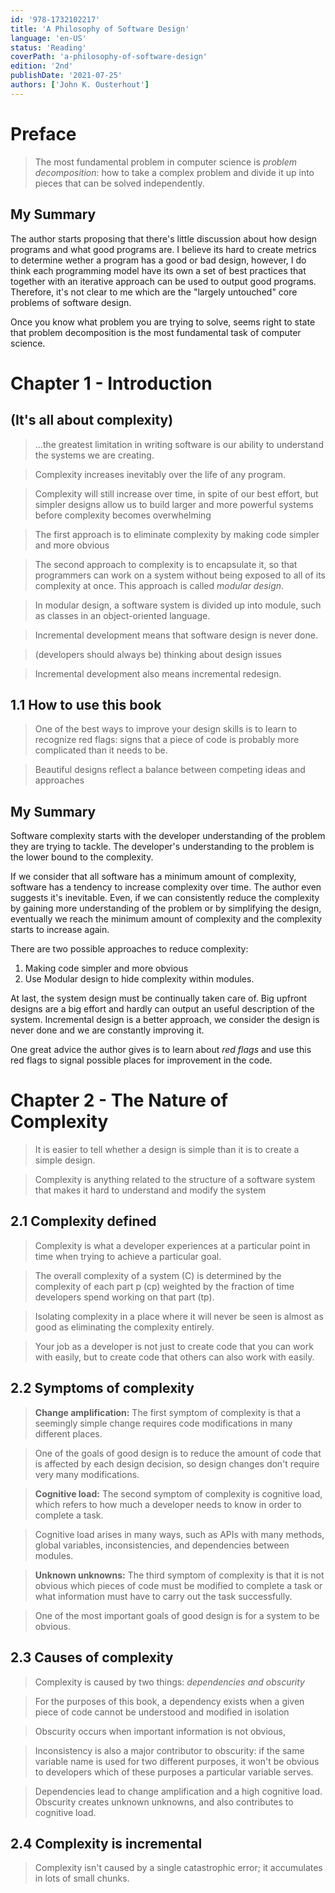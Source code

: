 ```yaml
---
id: '978-1732102217'
title: 'A Philosophy of Software Design'
language: 'en-US'
status: 'Reading'
coverPath: 'a-philosophy-of-software-design'
edition: '2nd'
publishDate: '2021-07-25'
authors: ['John K. Ousterhout']
---
```


# Preface
> The most fundamental problem in computer science is *problem decomposition*: how to take a complex problem and divide it up into pieces that can be solved independently.

## My Summary
The author starts proposing that there's little discussion about how design programs and what good programs are. 
I believe its hard to create metrics to determine wether a program has a good or bad design, however, I do think each programming model have its own a set of best practices that together with an iterative approach can be used to output good programs. Therefore, it's not clear to me which are the "largely untouched" core problems of software design.

Once you know what problem you are trying to solve, seems right to state that problem decomposition is the most fundamental task of computer science.

# Chapter 1 - Introduction
## (It's all about complexity)
> ...the greatest limitation in writing software is our ability to understand the systems we are creating.

> Complexity increases inevitably over the life of any program.

> Complexity will still increase over time, in spite of our best effort, but simpler designs allow us to build larger and more powerful systems before complexity becomes overwhelming

> The first approach is to eliminate complexity by making code simpler and more obvious

> The second approach to complexity is to encapsulate it, so that programmers can work on a system without being exposed to all of its complexity at once. This approach is called *modular design*. 

> In modular design, a software system is divided up into module, such as classes in an object-oriented language.

> Incremental development means that software design is never done.

> (developers should always be) thinking about design issues

> Incremental development also means incremental redesign.

## 1.1 How to use this book

> One of the best ways to improve your design skills is to learn to recognize red flags: signs that a piece of code is probably more complicated than it needs to be.

> Beautiful designs reflect a balance between competing ideas and approaches

## My Summary

Software complexity starts with the developer understanding of the problem they are trying to tackle. The developer's understanding to the problem is the lower bound to the complexity.

If we consider that all software has a minimum amount of complexity, software has a tendency to increase complexity over time. The author even suggests it's inevitable. Even, if we can consistently reduce the complexity by gaining more understanding of the problem or by simplifying the design, eventually we reach the minimum amount of complexity and the complexity starts to increase again.

There are two possible approaches to reduce complexity:

1. Making code simpler and more obvious
2. Use Modular design to hide complexity within modules. 

At last, the system design must be continually taken care of. Big upfront designs are a big effort and hardly can output an useful description of the system. Incremental design is a better approach, we consider the design is never done and we are constantly improving it.

One great advice the author gives is to learn about *red flags* and use this red flags to signal possible places for improvement in the code.

# Chapter 2 - The Nature of Complexity

> It is easier to tell whether a design is simple than it is to create a simple design.

> Complexity is anything related to the structure of a software system that makes it hard to understand and modify the system

## 2.1 Complexity defined

> Complexity is what a developer experiences at a particular point in time when trying to achieve a particular goal.

> The overall complexity of a system (C) is determined by the complexity of each part p (cp) weighted by the fraction of time developers spend working on that part (tp).

> Isolating complexity in a place where it will never be seen is almost as good as eliminating the complexity entirely.

> Your job as a developer is not just to create code that you can work with easily, but to create code that others can also work with easily.

## 2.2 Symptoms of complexity

> **Change amplification:** The first symptom of complexity is that a seemingly simple change requires code modifications in many different places.

> One of the goals of good design is to reduce the amount of code that is affected by each design decision, so design changes don't require very many modifications.

> **Cognitive load:** The second symptom of complexity is cognitive load, which refers to how much a developer needs to know in order to complete a task.

> Cognitive load arises in many ways, such as APIs with many methods, global variables, inconsistencies, and dependencies between modules.

> **Unknown unknowns:** The third symptom of complexity is that it is not obvious which pieces of code must be modified to complete a task or what information must have to carry out the task successfully.

> One of the most important goals of good design is for a system to be obvious.

## 2.3 Causes of complexity

> Complexity is caused by two things: *dependencies and obscurity*

> For the purposes of this book, a dependency exists when a given piece of code cannot be understood and modified in isolation

> Obscurity occurs when important information is not obvious,

> Inconsistency is also a major contributor to obscurity: if the same variable name is used for two different purposes, it won't be obvious to developers which of these purposes a particular variable serves.

> Dependencies lead to change amplification and a high cognitive load. Obscurity creates unknown unknowns, and also contributes to cognitive load.

## 2.4 Complexity is incremental

> Complexity isn't caused by a single catastrophic error; it accumulates in lots of small chunks.




